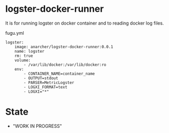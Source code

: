 logster-docker-runner
=====================

It is for running logster on docker container and to reading docker log files. 

fugu.yml

```
logster:
    image: anarcher/logster-docker-runner:0.0.1
    name: logster
    rm: true
    volume:
        - /var/lib/docker:/var/lib/docker:ro
    env:
        - CONTAINER_NAME=container_name
        - OUTPUT=stdout
        - PARSER=MetricLogster
        - LOGXI_FORMAT=text
        - LOGXI="*"
```

# State

- "WORK IN PROGRESS"

